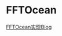 # FFTOcean
[FFTOcean实现Blog](https://github.com/529038378/blogs/blob/master/Performance/FFTOcean/FFTOcean.md)
